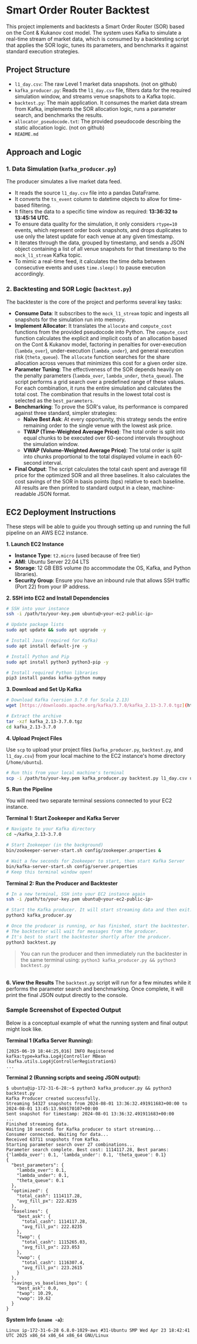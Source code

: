 # Smart Order Router Backtest

This project implements and backtests a Smart Order Router (SOR) based on the Cont & Kukanov cost model. The system uses Kafka to simulate a real-time stream of market data, which is consumed by a backtesting script that applies the SOR logic, tunes its parameters, and benchmarks it against standard execution strategies.

## Project Structure

-   `l1_day.csv`: The raw Level 1 market data snapshots. (not on github)
-   `kafka_producer.py`: Reads the `l1_day.csv` file, filters data for the required simulation window, and streams venue snapshots to a Kafka topic.
-   `backtest.py`: The main application. It consumes the market data stream from Kafka, implements the SOR allocation logic, runs a parameter search, and benchmarks the results.
-   `allocator_pseudocode.txt`: The provided pseudocode describing the static allocation logic. (not on github)
-   `README.md`

## Approach and Logic

### 1. Data Simulation (`kafka_producer.py`)

The producer simulates a live market data feed.
- It reads the source `l1_day.csv` file into a pandas DataFrame.
- It converts the `ts_event` column to datetime objects to allow for time-based filtering.
- It filters the data to a specific time window as required: **13:36:32 to 13:45:14 UTC**.
- To ensure data quality for the simulation, it only considers `rtype=10` events, which represent order book snapshots, and drops duplicates to use only the latest update for each venue at any given timestamp.
- It iterates through the data, grouped by timestamp, and sends a JSON object containing a list of all venue snapshots for that timestamp to the `mock_l1_stream` Kafka topic.
- To mimic a real-time feed, it calculates the time delta between consecutive events and uses `time.sleep()` to pause execution accordingly.

### 2. Backtesting and SOR Logic (`backtest.py`)

The backtester is the core of the project and performs several key tasks:
- **Consume Data**: It subscribes to the `mock_l1_stream` topic and ingests all snapshots for the simulation run into memory.
- **Implement Allocator**: It translates the `allocate` and `compute_cost` functions from the provided pseudocode into Python. The `compute_cost` function calculates the explicit and implicit costs of an allocation based on the Cont & Kukanov model, factoring in penalties for over-execution (`lambda_over`), under-execution (`lambda_under`), and general execution risk (`theta_queue`). The `allocate` function searches for the share allocation across venues that minimizes this cost for a given order size.
- **Parameter Tuning**: The effectiveness of the SOR depends heavily on the penalty parameters (`lambda_over`, `lambda_under`, `theta_queue`). The script performs a grid search over a predefined range of these values. For each combination, it runs the entire simulation and calculates the total cost. The combination that results in the lowest total cost is selected as the `best_parameters`.
- **Benchmarking**: To prove the SOR's value, its performance is compared against three standard, simpler strategies:
    - **Naïve Best Ask**: At every opportunity, this strategy sends the entire remaining order to the single venue with the lowest ask price.
    - **TWAP (Time-Weighted Average Price)**: The total order is split into equal chunks to be executed over 60-second intervals throughout the simulation window.
    - **VWAP (Volume-Weighted Average Price)**: The total order is split into chunks proportional to the total displayed volume in each 60-second interval.
- **Final Output**: The script calculates the total cash spent and average fill price for the optimized SOR and all three baselines. It also calculates the cost savings of the SOR in basis points (bps) relative to each baseline. All results are then printed to standard output in a clean, machine-readable JSON format.

## EC2 Deployment Instructions

These steps will be able to guide you through setting up and running the full pipeline on an AWS EC2 instance.

**1. Launch EC2 Instance**
- **Instance Type**: `t2.micro` (used because of free tier)
- **AMI**: Ubuntu Server 22.04 LTS
- **Storage**: 12 GB EBS volume (to accommodate the OS, Kafka, and Python libraries).
- **Security Group**: Ensure you have an inbound rule that allows SSH traffic (Port 22) from your IP address.

**2. SSH into EC2 and Install Dependencies**
```bash
# SSH into your instance
ssh -i /path/to/your-key.pem ubuntu@<your-ec2-public-ip>

# Update package lists
sudo apt update && sudo apt upgrade -y

# Install Java (required for Kafka)
sudo apt install default-jre -y

# Install Python and Pip
sudo apt install python3 python3-pip -y

# Install required Python libraries
pip3 install pandas kafka-python numpy
```

**3. Download and Set Up Kafka**
```bash
# Download Kafka (version 3.7.0 for Scala 2.13)
wget [https://downloads.apache.org/kafka/3.7.0/kafka_2.13-3.7.0.tgz](https://downloads.apache.org/kafka/3.7.0/kafka_2.13-3.7.0.tgz)

# Extract the archive
tar -xzf kafka_2.13-3.7.0.tgz
cd kafka_2.13-3.7.0
```

**4. Upload Project Files**

Use `scp` to upload your project files (`kafka_producer.py`, `backtest.py`, and `l1_day.csv`) from your local machine to the EC2 instance's home directory (`/home/ubuntu`).
```bash
# Run this from your local machine's terminal
scp -i /path/to/your-key.pem kafka_producer.py backtest.py l1_day.csv ubuntu@<your-ec2-public-ip>:~
```

**5. Run the Pipeline**

You will need two separate terminal sessions connected to your EC2 instance.

**Terminal 1: Start Zookeeper and Kafka Server**
```bash
# Navigate to your Kafka directory
cd ~/kafka_2.13-3.7.0

# Start Zookeeper (in the background)
bin/zookeeper-server-start.sh config/zookeeper.properties &

# Wait a few seconds for Zookeeper to start, then start Kafka Server
bin/kafka-server-start.sh config/server.properties
# Keep this terminal window open!
```

**Terminal 2: Run the Producer and Backtester**
```bash
# In a new terminal, SSH into your EC2 instance again
ssh -i /path/to/your-key.pem ubuntu@<your-ec2-public-ip>

# Start the Kafka producer. It will start streaming data and then exit.
python3 kafka_producer.py

# Once the producer is running, or has finished, start the backtester.
# The backtester will wait for messages from the producer.
# It's best to start the backtester shortly after the producer.
python3 backtest.py
```
> You can run the producer and then immediately run the backtester in the same terminal using:
`python3 kafka_producer.py && python3 backtest.py`

\
**6. View the Results**
The `backtest.py` script will run for a few minutes while it performs the parameter search and benchmarking. Once complete, it will print the final JSON output directly to the console.

### Sample Screenshot of Expected Output

Below is a conceptual example of what the running system and final output might look like.

**Terminal 1 (Kafka Server Running):**
```
[2025-06-19 18:44:25,016] INFO Registered kafka:type=kafka.Log4jController MBean (kafka.utils.Log4jControllerRegistration$)
...
```

**Terminal 2 (Running scripts and seeing JSON output):**
```
$ ubuntu@ip-172-31-6-28:~$ python3 kafka_producer.py && python3 backtest.py
Kafka Producer created successfully.
Streaming 54327 snapshots from 2024-08-01 13:36:32.491911683+00:00 to 2024-08-01 13:45:13.949170107+00:00
Sent snapshot for timestamp: 2024-08-01 13:36:32.491911683+00:00
...
Finished streaming data.
Waiting 10 seconds for Kafka producer to start streaming...
Consumer connected. Waiting for data...
Received 63711 snapshots from Kafka.
Starting parameter search over 27 combinations...
Parameter search complete. Best cost: 1114117.28, Best params: {'lambda_over': 0.1, 'lambda_under': 0.1, 'theta_queue': 0.1}
{
  "best_parameters": {
    "lambda_over": 0.1,
    "lambda_under": 0.1,
    "theta_queue": 0.1
  },
  "optimized": {
    "total_cash": 1114117.28,
    "avg_fill_px": 222.8235
  },
  "baselines": {
    "best_ask": {
      "total_cash": 1114117.28,
      "avg_fill_px": 222.8235
    },
    "twap": {
      "total_cash": 1115265.03,
      "avg_fill_px": 223.053
    },
    "vwap": {
      "total_cash": 1116307.4,
      "avg_fill_px": 223.2615
    }
  },
  "savings_vs_baselines_bps": {
    "best_ask": 0.0,
    "twap": 10.29,
    "vwap": 19.62
  }
}
```

**System Info (`uname -a`):**
```
Linux ip-172-31-6-28 6.8.0-1029-aws #31-Ubuntu SMP Wed Apr 23 18:42:41 UTC 2025 x86_64 x86_64 x86_64 GNU/Linux
```
